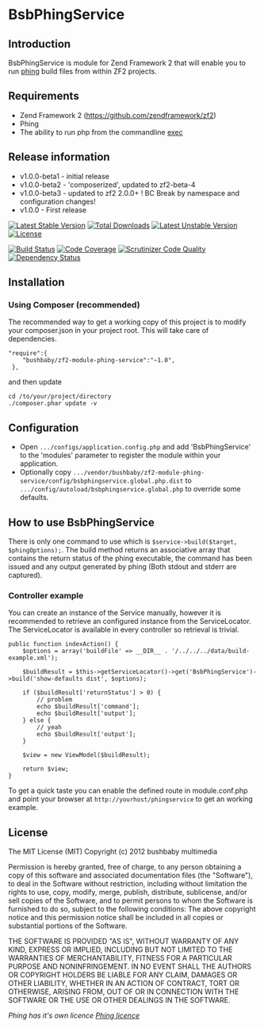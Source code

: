 # BsbPhingService

## Introduction
BsbPhingService is module for Zend Framework 2 that will enable you to run
[phing](http://www.phing.info/ "Phing") build files from within ZF2 projects.

## Requirements
  * Zend Framework 2 (https://github.com/zendframework/zf2)
  * Phing
  * The ability to run php from the commandline [exec](php.net/manual/en/function.exec.php)

## Release information

  * v1.0.0-beta1 - initial release
  * v1.0.0-beta2 - 'composerized', updated to zf2-beta-4
  * v1.0.0-beta3 - updated to zf2 2.0.0+ ! BC Break by namespace and configuration changes!
  * v1.0.0 - First release

[![Latest Stable Version](https://poser.pugx.org/bushbaby/zf2-module-phing-service/v/stable.svg)](https://packagist.org/packages/bushbaby/zf2-module-phing-service)
[![Total Downloads](https://poser.pugx.org/bushbaby/zf2-module-phing-service/downloads.svg)](https://packagist.org/packages/bushbaby/zf2-module-phing-service)
[![Latest Unstable Version](https://poser.pugx.org/bushbaby/zf2-module-phing-service/v/unstable.svg)](https://packagist.org/packages/bushbaby/zf2-module-phing-service)
[![License](https://poser.pugx.org/bushbaby/zf2-module-phing-service/license.svg)](https://packagist.org/packages/bushbaby/zf2-module-phing-service)

[![Build Status](https://scrutinizer-ci.com/g/basz/zf2-module-phing-service/badges/build.png?b=master)](https://scrutinizer-ci.com/g/basz/zf2-module-phing-service/build-status/master)
[![Code Coverage](https://scrutinizer-ci.com/g/basz/zf2-module-phing-service/badges/coverage.png?b=master)](https://scrutinizer-ci.com/g/basz/zf2-module-phing-service/?branch=master)
[![Scrutinizer Code Quality](https://scrutinizer-ci.com/g/basz/zf2-module-phing-service/badges/quality-score.png?b=master)](https://scrutinizer-ci.com/g/basz/zf2-module-phing-service/?branch=master)
[![Dependency Status](https://www.versioneye.com/user/projects/54cb8adade7924d4b00002ab/badge.svg?style=flat)](https://www.versioneye.com/user/projects/54cb8adade7924d4b00002ab)

## Installation
### Using Composer (recommended)
The recommended way to get a working copy of this project is to modify your composer.json
in your project root. This will take care of dependencies.

    "require":{
        "bushbaby/zf2-module-phing-service":"~1.0",
     },

and then update

	cd /to/your/project/directory
    ./composer.phar update -v
    
## Configuration

  * Open `.../configs/application.config.php` and add 'BsbPhingService'
    to the 'modules' parameter to register the module within your application.
  * Optionally copy `.../vendor/bushbaby/zf2-module-phing-service/config/bsbphingservice.global.php.dist` to
     `.../config/autoload/bsbphingservice.global.php` to override some defaults.

## How to use BsbPhingService
There is only one command to use which is `$service->build($target, $phingOptions);`. The
build method returns an associative array that contains the return status of the phing
executable, the command has been issued and any output generated by phing (Both stdout and
stderr are captured).

### Controller example
You can create an instance of the Service manually, however it is recommended to retrieve an
configured instance from the ServiceLocator. The ServiceLocator is available in
every controller so retrieval is trivial.

    public function indexAction() {
        $options = array('buildFile' => __DIR__ . '/../../../data/build-example.xml');

        $buildResult = $this->getServiceLocator()->get('BsbPhingService')->build('show-defaults dist', $options);

        if ($buildResult['returnStatus'] > 0) {
      	    // problem
            echo $buildResult['command'];
            echo $buildResult['output'];
        } else {
            // yeah
            echo $buildResult['output'];
        }

        $view = new ViewModel($buildResult);

        return $view;
    }

To get a quick taste you can enable the defined route in module.conf.php and point your 
browser at `http://yourhost/phingservice` to get an working example.

## License
The MIT License (MIT)
Copyright (c) 2012 bushbaby multimedia

Permission is hereby granted, free of charge, to any person obtaining a copy of this
software and associated documentation files (the "Software"), to deal in the Software
without restriction, including without limitation the rights to use, copy, modify, merge,
publish, distribute, sublicense, and/or sell copies of the Software, and to permit persons
to whom the Software is furnished to do so, subject to the following conditions:
The above copyright notice and this permission notice shall be included in all copies or
substantial portions of the Software.

THE SOFTWARE IS PROVIDED "AS IS", WITHOUT WARRANTY OF ANY KIND, EXPRESS OR IMPLIED,
INCLUDING BUT NOT LIMITED TO THE WARRANTIES OF MERCHANTABILITY, FITNESS FOR A PARTICULAR
PURPOSE AND NONINFRINGEMENT. IN NO EVENT SHALL THE AUTHORS OR COPYRIGHT HOLDERS BE LIABLE
FOR ANY CLAIM, DAMAGES OR OTHER LIABILITY, WHETHER IN AN ACTION OF CONTRACT, TORT OR
OTHERWISE, ARISING FROM, OUT OF OR IN CONNECTION WITH THE SOFTWARE OR THE USE OR
OTHER DEALINGS IN THE SOFTWARE.

_Phing has it's own licence [Phing licence](http://www.phing.info/trac/wiki/Users/License/ "Phing licence")_
